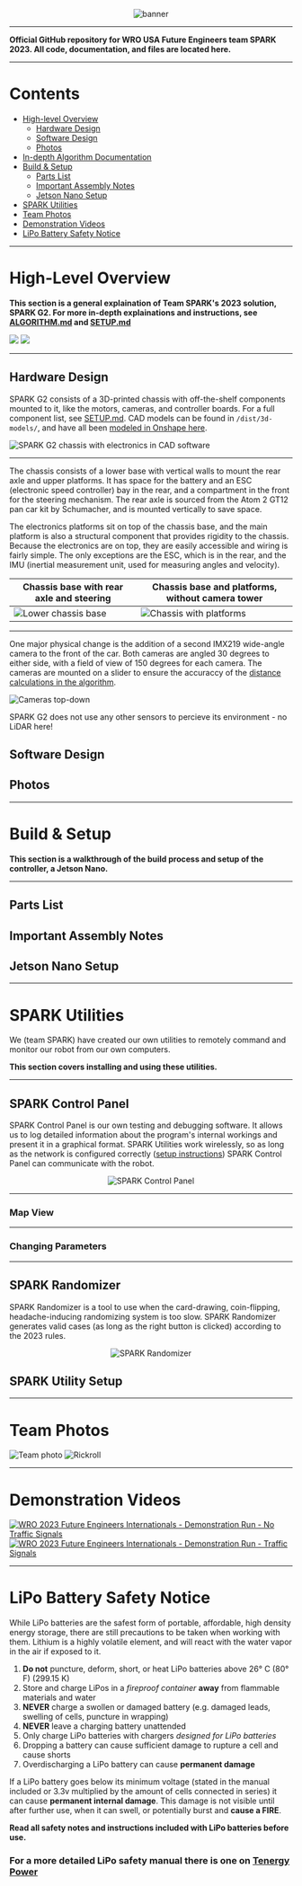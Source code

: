 <div align=center>

![banner](./img/banner.png)

</div>

***

**Official GitHub repository for WRO USA Future Engineers team SPARK 2023. All code, documentation, and files are located here.**

***

# Contents
* [High-level Overview](#high-level-overview)
    * [Hardware Design](#hardware-design)
    * [Software Design](#software-design)
    * [Photos](#photos)
* [In-depth Algorithm Documentation](ALGORITHM.md)
* [Build & Setup](#build--setup)
    * [Parts List](#parts-list)
    * [Important Assembly Notes](#important-assembly-notes)
    * [Jetson Nano Setup](#jetson-nano-setup)
* [SPARK Utilities](#spark-utilities)
* [Team Photos](#team-photos)
* [Demonstration Videos](#demonstration-videos)
* [LiPo Battery Safety Notice](#lipo-battery-safety-notice)

***

# High-Level Overview

**This section is a general explaination of Team SPARK's 2023 solution, SPARK G2. For more in-depth explainations and instructions, see [ALGORITHM.md](ALGORITHM.md) and [SETUP.md](SETUP.md)**

<a href=./ALGORITHM.md><img src="https://img.shields.io/badge/-ALGORITHM.md-%23000000?style=for-the-badge&logo=markdown"></a>
<a href=./SETUP.md><img src="https://img.shields.io/badge/-SETUP.md-%23000000?style=for-the-badge&logo=markdown"></a>

***

## Hardware Design

SPARK G2 consists of a 3D-printed chassis with off-the-shelf components mounted to it, like the motors, cameras, and controller boards. For a full component list, see [SETUP.md](./SETUP.md#parts-list). CAD models can be found in `/dist/3d-models/`, and have all been [modeled in Onshape here](https://cad.onshape.com/documents/82dd14d30b814e8846567203/w/34e1b6a4058ed5fbde8ef66a/e/47aa4028e09ec17a24a63590).

![SPARK G2 chassis with electronics in CAD software](./img/docs/cad-car.png)

***

The chassis consists of a lower base with vertical walls to mount the rear axle and upper platforms. It has space for the battery and an ESC (electronic speed controller) bay in the rear, and a compartment in the front for the steering mechanism. The rear axle is sourced from the Atom 2 GT12 pan car kit by Schumacher, and is mounted vertically to save space.

The electronics platforms sit on top of the chassis base, and the main platform is also a structural component that provides rigidity to the chassis. Because the electronics are on top, they are easily accessible and wiring is fairly simple. The only exceptions are the ESC, which is in the rear, and the IMU (inertial measurement unit, used for measuring angles and velocity).

| Chassis base with rear axle and steering           | Chassis base and platforms, without camera tower            |
| -------------------------------------------------- | ----------------------------------------------------------- |
| ![Lower chassis base](./img/docs/chassis-base.png) | ![Chassis with platforms](./img/docs/chassis-platforms.png) |

***

One major physical change is the addition of a second IMX219 wide-angle camera to the front of the car. Both cameras are angled 30 degrees to either side, with a field of view of 150 degrees for each camera. The cameras are mounted on a slider to ensure the accuraccy of the [distance calculations in the algorithm](./ALGORITHM.md#merge-contours--wall-lines).

![Cameras top-down](./img/docs/camera-angles.png)

SPARK G2 does not use any other sensors to percieve its environment - no LiDAR here!

<!-- wiring diagram -->

## Software Design

<!-- high-level overview - what architecture is used, part of SETUP.md i guess -->

## Photos

<!-- photos from old readme -->

***

# Build & Setup

**This section is a walkthrough of the build process and setup of the controller, a Jetson Nano.**

***

## Parts List

<!-- parts list from setup.md -->

## Important Assembly Notes

<!-- mostly pulled from setup.md, clear up any misconceptions about the build process -->

## Jetson Nano Setup

<!-- again mostly from setup.md, include calibration and uploading section from old readme -->

***

# SPARK Utilities

We (team SPARK) have created our own utilities to remotely command and monitor our robot from our own computers. 

**This section covers installing and using these utilities.**

***

## SPARK Control Panel

SPARK Control Panel is our own testing and debugging software. It allows us to log detailed information about the program's internal workings and present it in a graphical format. SPARK Utilities work wirelessly, so as long as the network is configured correctly ([setup instructions](#spark-utility-setup)) SPARK Control Panel can communicate with the robot.

<div align=center>

![SPARK Control Panel](./img/docs/spark-control.png)

</div>

***

### Map View

<!-- overview of what the control panel shows in a typical monitoring session -->

***

### Changing Parameters

<!-- pull from odl readme, shorten a bit and make more concise -->

***

## SPARK Randomizer

SPARK Randomizer is a tool to use when the card-drawing, coin-flipping, headache-inducing randomizing system is too slow. SPARK Randomizer generates valid cases (as long as the right button is clicked) according to the 2023 rules.

<div align=center>

![SPARK Randomizer](./img/docs/spark-randomizer.png)

</div>

## SPARK Utility Setup

<!-- from old readme, sort of also from setup -->

***

# Team Photos

![Team photo](./img/team-photo.jpg)
![Rickroll](./img/rickroll.jpg)

***

# Demonstration Videos

<!-- UPDATE -->

[![WRO 2023 Future Engineers Internationals - Demonstration Run - No Traffic Signals](./img/docs/thumbnail0.jpg)](https://youtu.be/)
[![WRO 2023 Future Engineers Internationals - Demonstration Run - Traffic Signals](./img/docs/thumbnail1.jpg)](https://youtu.be/)

***

# LiPo Battery Safety Notice

While LiPo batteries are the safest form of portable, affordable, high density energy storage, there are still precautions to be taken when working with them. Lithium is a highly volatile element, and will react with the water vapor in the air if exposed to it.

1. **Do not** puncture, deform, short, or heat LiPo batteries above 26° C (80° F) (299.15 K)
2. Store and charge LiPos in a *fireproof container* **away** from flammable materials and water
3. **NEVER** charge a swollen or damaged battery (e.g. damaged leads, swelling of cells, puncture in wrapping)
4. **NEVER** leave a charging battery unattended
5. Only charge LiPo batteries with chargers *designed for LiPo batteries*
6. Dropping a battery can cause sufficient damage to rupture a cell and cause shorts
7. Overdischarging a LiPo battery can cause **permanent damage**

If a LiPo battery goes below its minimum voltage (stated in the manual included or 3.3v multiplied by the amount of cells connected in series) it can cause **permanent internal damage**. This damage is not visible until after further use, when it can swell, or potentially burst and **cause a FIRE**.

**Read all safety notes and instructions included with LiPo batteries before use.**

### For a more detailed LiPo safety manual there is one on [Tenergy Power](https://power.tenergy.com/lipo-safety-warnings/)